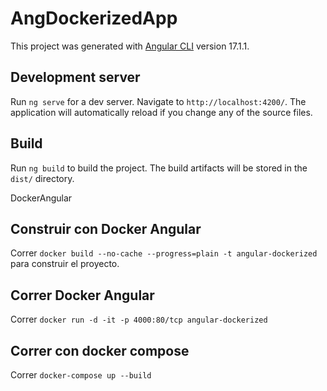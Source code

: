 # AngDockerizedApp

This project was generated with [Angular CLI](https://github.com/angular/angular-cli) version 17.1.1.

## Development server

Run `ng serve` for a dev server. Navigate to `http://localhost:4200/`. The application will automatically reload if you change any of the source files.

## Build

Run `ng build` to build the project. The build artifacts will be stored in the `dist/` directory.

DockerAngular

## Construir con Docker Angular

Correr `docker build --no-cache --progress=plain -t angular-dockerized ` para construir el proyecto.

## Correr Docker Angular

Correr `docker run -d -it -p 4000:80/tcp angular-dockerized`

## Correr con docker compose

Correr `docker-compose up --build`
